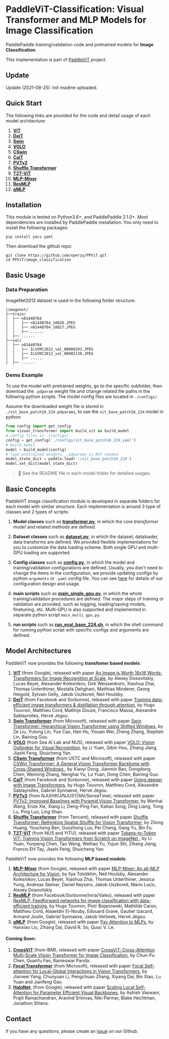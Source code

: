 # PaddleViT-Classification: Visual Transformer and MLP Models for Image Classification
PaddlePaddle training/validation code and pretrained models for **Image Classification**.

This implementation is part of [PaddleViT](https://github.com/xperzy/PPViT/tree/master) project.

## Update 
Update (2021-08-25): Init readme uploaded.

## Quick Start

 The following links are provided for the code and detail usage of each model architecture:
1. **[ViT](https://github.com/xperzy/PPViT/tree/develop/image_classification/ViT)**
2. **[DeiT](https://github.com/xperzy/PPViT/tree/develop/image_classification/DeiT)**
3. **[Swin](https://github.com/xperzy/PPViT/tree/develop/image_classification/SwinTransformer)**
4. **[VOLO](https://github.com/xperzy/PPViT/tree/develop/image_classification/VOLO)**
5. **[CSwin](https://github.com/xperzy/PPViT/tree/develop/image_classification/CSwin)**
6. **[CaiT](https://github.com/xperzy/PPViT/tree/develop/image_classification/CaiT)**
7. **[PVTv2](https://github.com/xperzy/PPViT/tree/develop/image_classification/PVTv2)**
8. **[Shuffle Transformer](https://github.com/xperzy/PPViT/tree/develop/image_classification/Shuffle_Transformer)**
9. **[T2T-ViT](https://github.com/xperzy/PPViT/tree/develop/image_classification/T2T_ViT)**
10. **[MLP-Mixer](https://github.com/xperzy/PPViT/tree/develop/image_classification/MLP-Mixer)**
11. **[ResMLP](https://github.com/xperzy/PPViT/tree/develop/image_classification/ResMLP)**
12. **[gMLP](https://github.com/xperzy/PPViT/tree/develop/image_classification/gMLP)**


## Installation
This module is tested on Python3.6+, and PaddlePaddle 2.1.0+. Most dependencies are installed by PaddlePaddle installation. You only need to install the following packages:
```shell
pip install yacs yaml
```
Then download the github repo:
```shell
git clone https://github.com/xperzy/PPViT.git
cd PPViT/image_classification
```

## Basic Usage
### Data Preparation
ImageNet2012 dataset is used in the following folder structure:
```
│imagenet/
├──train/
│  ├── n01440764
│  │   ├── n01440764_10026.JPEG
│  │   ├── n01440764_10027.JPEG
│  │   ├── ......
│  ├── ......
├──val/
│  ├── n01440764
│  │   ├── ILSVRC2012_val_00000293.JPEG
│  │   ├── ILSVRC2012_val_00002138.JPEG
│  │   ├── ......
│  ├── ......
```
### Demo Example
To use the model with pretrained weights, go to the specific subfolder, then download the `.pdparam` weight file and change related file paths in the following python scripts. The model config files are located in `./configs/`.  

Assume the downloaded weight file is stored in `./vit_base_patch16_224.pdparams`, to use the `vit_base_patch16_224` model in python:
```python
from config import get_config
from visual_transformer import build_vit as build_model
# config files in ./configs/
config = get_config('./configs/vit_base_patch16_224.yaml')
# build model
model = build_model(config)
# load pretrained weights, .pdparams is NOT needed
model_state_dict = paddle.load('./vit_base_patch16_224')
model.set_dict(model_state_dict)
```
> :robot: See the README file in each model folder for detailed usages.

## Basic Concepts
PaddleViT image classification module is developed in separate folders for each model with similar structure. Each implementation is around 3 type of classes and 2 types of scripts:
1. **Model classes** such as **[transformer.py](https://github.com/xperzy/PPViT/blob/develop/image_classification/ViT/transformer.py)**, in which the core *transformer model* and related methods are defined.
   
2. **Dataset classes** such as **[dataset.py](https://github.com/xperzy/PPViT/blob/develop/image_classification/ViT/datasets.py)**, in which the dataset, dataloader, data transforms are defined. We provided flexible implementations for you to customize the data loading scheme. Both single GPU and multi-GPU loading are supported.
   
3. **Config classes** such as **[config.py](https://github.com/xperzy/PPViT/blob/develop/image_classification/ViT/config.py)**, in which the model and training/validation configurations are defined. Usually, you don't need to change the items in the configuration, we provide updating configs by python `arguments` or `.yaml` config file. You can see [here](https://github.com/xperzy/PPViT/blob/develop/docs/ppvit-config.md) for details of our configuration design and usage.
   
4. **main scripts** such as **[main_single_gpu.py](https://github.com/xperzy/PPViT/blob/develop/image_classification/ViT/main_single_gpu.py)**, in which the whole training/validation procedures are defined. The major steps of training or validation are provided, such as logging, loading/saving models, finetuning, etc. Multi-GPU is also supported and implemented in separate python script `main_multi_gpu.py`.
   
5. **run scripts** such as **[run_eval_base_224.sh](https://github.com/xperzy/PPViT/blob/develop/image_classification/ViT/run_eval_base_224.sh)**, in which the shell command for running python script with specific configs and arguments are defined.
   

## Model Architectures

PaddleViT now provides the following **transfomer based models**:
1. **[ViT](https://github.com/xperzy/PPViT/tree/develop/image_classification/ViT)** (from Google), released with paper [An Image is Worth 16x16 Words: Transformers for Image Recognition at Scale](https://arxiv.org/abs/2010.11929), by Alexey Dosovitskiy, Lucas Beyer, Alexander Kolesnikov, Dirk Weissenborn, Xiaohua Zhai, Thomas Unterthiner, Mostafa Dehghani, Matthias Minderer, Georg Heigold, Sylvain Gelly, Jakob Uszkoreit, Neil Houlsby.
2. **[DeiT](https://github.com/xperzy/PPViT/tree/develop/image_classification/DeiT)** (from Facebook and Sorbonne), released with paper [Training data-efficient image transformers & distillation through attention](https://arxiv.org/abs/2012.12877), by Hugo Touvron, Matthieu Cord, Matthijs Douze, Francisco Massa, Alexandre Sablayrolles, Hervé Jégou.
3. **[Swin Transformer](https://github.com/xperzy/PPViT/tree/develop/image_classification/SwinTransformer)** (from Microsoft), released with paper [Swin Transformer: Hierarchical Vision Transformer using Shifted Windows](https://arxiv.org/abs/2103.14030), by Ze Liu, Yutong Lin, Yue Cao, Han Hu, Yixuan Wei, Zheng Zhang, Stephen Lin, Baining Guo.
4. **[VOLO](https://github.com/xperzy/PPViT/tree/develop/image_classification/VOLO)** (from Sea AI Lab and NUS), released with paper [VOLO: Vision Outlooker for Visual Recognition](https://arxiv.org/abs/2106.13112), by Li Yuan, Qibin Hou, Zihang Jiang, Jiashi Feng, Shuicheng Yan.
5. **[CSwin Transformer](https://github.com/xperzy/PPViT/tree/develop/image_classification/CSwin)** (from USTC and Microsoft), released with paper [CSWin Transformer: A General Vision Transformer Backbone with Cross-Shaped Windows
](https://arxiv.org/abs/2107.00652), by Xiaoyi Dong, Jianmin Bao, Dongdong Chen, Weiming Zhang, Nenghai Yu, Lu Yuan, Dong Chen, Baining Guo.
6. **[CaiT](https://github.com/xperzy/PPViT/tree/develop/image_classification/CaiT)** (from Facebook and Sorbonne), released with paper [Going deeper with Image Transformers](https://arxiv.org/abs/2103.17239), by Hugo Touvron, Matthieu Cord, Alexandre Sablayrolles, Gabriel Synnaeve, Hervé Jégou.
7. **[PVTv2](https://github.com/xperzy/PPViT/tree/develop/image_classification/PVTv2)** (from NJU/HKU/NJUST/IIAI/SenseTime), released with paper [PVTv2: Improved Baselines with Pyramid Vision Transformer](https://arxiv.org/abs/2106.13797), by Wenhai Wang, Enze Xie, Xiang Li, Deng-Ping Fan, Kaitao Song, Ding Liang, Tong Lu, Ping Luo, Ling Shao.
8. **[Shuffle Transformer](https://github.com/xperzy/PPViT/tree/develop/image_classification/Shuffle_Transformer)** (from Tencent), released with paper [Shuffle Transformer: Rethinking Spatial Shuffle for Vision Transformer](https://arxiv.org/abs/2106.03650), by Zilong Huang, Youcheng Ben, Guozhong Luo, Pei Cheng, Gang Yu, Bin Fu.
9. **[T2T-ViT](https://github.com/xperzy/PPViT/tree/develop/image_classification/T2T_ViT)** (from NUS and YITU), released with paper [Tokens-to-Token ViT: Training Vision Transformers from Scratch on ImageNet
](https://arxiv.org/abs/2101.11986), by Li Yuan, Yunpeng Chen, Tao Wang, Weihao Yu, Yujun Shi, Zihang Jiang, Francis EH Tay, Jiashi Feng, Shuicheng Yan.

PaddleViT now provides the following **MLP based models**:
1. **[MLP-Mixer](https://github.com/xperzy/PPViT/tree/develop/image_classification/MLP-Mixer)** (from Google), released with paper [MLP-Mixer: An all-MLP Architecture for Vision](https://arxiv.org/abs/2105.01601), by Ilya Tolstikhin, Neil Houlsby, Alexander Kolesnikov, Lucas Beyer, Xiaohua Zhai, Thomas Unterthiner, Jessica Yung, Andreas Steiner, Daniel Keysers, Jakob Uszkoreit, Mario Lucic, Alexey Dosovitskiy
2. **[ResMLP](https://github.com/xperzy/PPViT/tree/develop/image_classification/ResMLP)** (from Facebook/Sorbonne/Inria/Valeo), released with paper [ResMLP: Feedforward networks for image classification with data-efficient training](https://arxiv.org/abs/2105.03404), by Hugo Touvron, Piotr Bojanowski, Mathilde Caron, Matthieu Cord, Alaaeldin El-Nouby, Edouard Grave, Gautier Izacard, Armand Joulin, Gabriel Synnaeve, Jakob Verbeek, Hervé Jégou.
3. **[gMLP](https://github.com/xperzy/PPViT/tree/develop/image_classification/gMLP)** (from Google), released with paper [Pay Attention to MLPs](https://arxiv.org/abs/2105.08050), by Hanxiao Liu, Zihang Dai, David R. So, Quoc V. Le.

#### Coming Soon: ####
1. **[CrossViT]()** (from IBM), released with paper [CrossViT: Cross-Attention Multi-Scale Vision Transformer for Image Classification](https://arxiv.org/abs/2103.14899), by Chun-Fu Chen, Quanfu Fan, Rameswar Panda.
2. **[Focal Transformer]()** (from Microsoft), released with paper [Focal Self-attention for Local-Global Interactions in Vision Transformers](https://arxiv.org/abs/2107.00641), by Jianwei Yang, Chunyuan Li, Pengchuan Zhang, Xiyang Dai, Bin Xiao, Lu Yuan and Jianfeng Gao.
3. **[HaloNet]()**, (from Google), released with paper [Scaling Local Self-Attention for Parameter Efficient Visual Backbones](https://arxiv.org/abs/2103.12731), by Ashish Vaswani, Prajit Ramachandran, Aravind Srinivas, Niki Parmar, Blake Hechtman, Jonathon Shlens.


## Contact
If you have any questions, please create an [issue](https://github.com/xperzy/PPViT/issues) on our Github.
